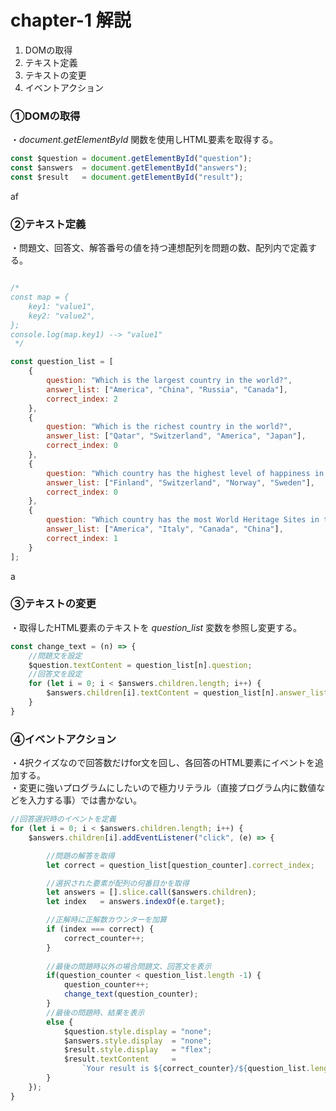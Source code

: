 # chapter-1 解説

1. DOMの取得
2. テキスト定義
3. テキストの変更
4. イベントアクション

### ①DOMの取得
・*document.getElementById* 関数を使用しHTML要素を取得する。
```javascript
const $question = document.getElementById("question");
const $answers  = document.getElementById("answers");
const $result   = document.getElementById("result");
```

af

### ②テキスト定義
・問題文、回答文、解答番号の値を持つ連想配列を問題の数、配列内で定義する。
```javascript

/*
const map = {
	key1: "value1",
	key2: "value2",
};
console.log(map.key1) --> "value1"
 */

const question_list = [
	{
		question: "Which is the largest country in the world?",
		answer_list: ["America", "China", "Russia", "Canada"],
		correct_index: 2
	},
	{
		question: "Which is the richest country in the world?",
		answer_list: ["Qatar", "Switzerland", "America", "Japan"],
		correct_index: 0
	},
	{
		question: "Which country has the highest level of happiness in the world?",
		answer_list: ["Finland", "Switzerland", "Norway", "Sweden"],
		correct_index: 0
	},
	{
		question: "Which country has the most World Heritage Sites in the world?",
		answer_list: ["America", "Italy", "Canada", "China"],
		correct_index: 1
	}
];
```

a

### ③テキストの変更
・取得したHTML要素のテキストを *question_list* 変数を参照し変更する。
```javascript
const change_text = (n) => {
	//問題文を設定
	$question.textContent = question_list[n].question;
	//回答文を設定
	for (let i = 0; i < $answers.children.length; i++) {
		$answers.children[i].textContent = question_list[n].answer_list[i];
	}
}
```

### ④イベントアクション
・4択クイズなので回答数だけfor文を回し、各回答のHTML要素にイベントを追加する。<br>
・変更に強いプログラムにしたいので極力リテラル（直接プログラム内に数値などを入力する事）では書かない。
```javascript
//回答選択時のイベントを定義
for (let i = 0; i < $answers.children.length; i++) {
	$answers.children[i].addEventListener("click", (e) => {

		//問題の解答を取得
		let correct = question_list[question_counter].correct_index;

		//選択された要素が配列の何番目かを取得
		let answers = [].slice.call($answers.children);
		let index   = answers.indexOf(e.target);

		//正解時に正解数カウンターを加算
		if (index === correct) {
			correct_counter++;
		}
		
		//最後の問題時以外の場合問題文、回答文を表示
		if(question_counter < question_list.length -1) {
			question_counter++;
			change_text(question_counter);
		} 
		//最後の問題時、結果を表示
		else {
			$question.style.display = "none";
			$answers.style.display  = "none";
			$result.style.display   = "flex";
			$result.textContent     =
				`Your result is ${correct_counter}/${question_list.length} point.`;
		}
	});
}
```
